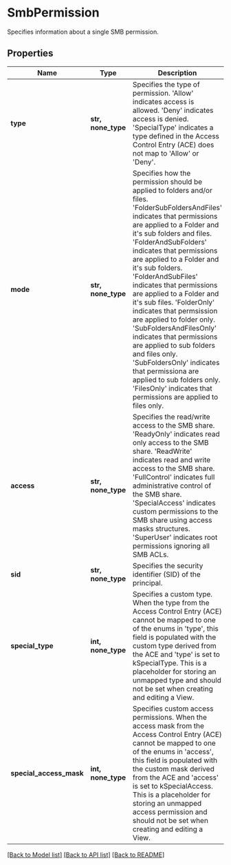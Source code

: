 # SmbPermission

Specifies information about a single SMB permission.

## Properties
Name | Type | Description | Notes
------------ | ------------- | ------------- | -------------
**type** | **str, none_type** | Specifies the type of permission. &#39;Allow&#39; indicates access is allowed. &#39;Deny&#39; indicates access is denied. &#39;SpecialType&#39; indicates a type defined in the Access Control Entry (ACE) does not map to &#39;Allow&#39; or &#39;Deny&#39;. | [optional] 
**mode** | **str, none_type** | Specifies how the permission should be applied to folders and/or files. &#39;FolderSubFoldersAndFiles&#39; indicates that permissions are applied to a Folder and it&#39;s sub folders and files. &#39;FolderAndSubFolders&#39; indicates that permissions are applied to a Folder and it&#39;s sub folders. &#39;FolderAndSubFiles&#39; indicates that permissions are applied to a Folder and it&#39;s sub files. &#39;FolderOnly&#39; indicates that permsission are applied to folder only. &#39;SubFoldersAndFilesOnly&#39; indicates that permissions are applied to sub folders and files only. &#39;SubFoldersOnly&#39; indicates that permissiona are applied to sub folders only. &#39;FilesOnly&#39; indicates that permissions are applied to files only. | [optional] 
**access** | **str, none_type** | Specifies the read/write access to the SMB share. &#39;ReadyOnly&#39; indicates read only access to the SMB share. &#39;ReadWrite&#39; indicates read and write access to the SMB share. &#39;FullControl&#39; indicates full administrative control of the SMB share. &#39;SpecialAccess&#39; indicates custom permissions to the SMB share using  access masks structures. &#39;SuperUser&#39; indicates root permissions ignoring all SMB ACLs. | [optional] 
**sid** | **str, none_type** | Specifies the security identifier (SID) of the principal. | [optional] 
**special_type** | **int, none_type** | Specifies a custom type. When the type from the Access Control Entry (ACE) cannot be mapped to one of the enums in &#39;type&#39;, this field is populated with the custom type derived from the ACE and &#39;type&#39; is set to kSpecialType. This is a placeholder for storing an unmapped type and should not be set when creating and editing a View. | [optional] 
**special_access_mask** | **int, none_type** | Specifies custom access permissions. When the access mask from the Access Control Entry (ACE) cannot be mapped to one of the enums in &#39;access&#39;, this field is populated with the custom mask derived from the ACE and &#39;access&#39; is set to kSpecialAccess. This is a placeholder for storing an unmapped access permission and should not be set when creating and editing a View. | [optional] 

[[Back to Model list]](../README.md#documentation-for-models) [[Back to API list]](../README.md#documentation-for-api-endpoints) [[Back to README]](../README.md)


